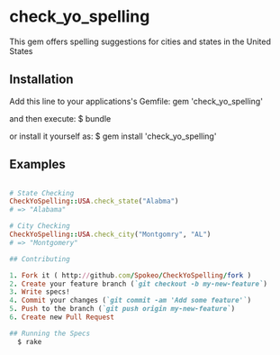# check_yo_spelling
This gem offers spelling suggestions for cities and states in the United States

## Installation

Add this line to your applications's Gemfile:
  gem 'check_yo_spelling'

and then execute:
  $ bundle

or install it yourself as:
  $ gem install 'check_yo_spelling'

## Examples
```ruby

# State Checking
CheckYoSpelling::USA.check_state("Alabma")
# => "Alabama"

# City Checking
CheckYoSpelling::USA.check_city("Montgomry", "AL")
# => "Montgomery"

## Contributing

1. Fork it ( http://github.com/Spokeo/CheckYoSpelling/fork )
2. Create your feature branch (`git checkout -b my-new-feature`)
3. Write specs!
4. Commit your changes (`git commit -am 'Add some feature'`)
5. Push to the branch (`git push origin my-new-feature`)
6. Create new Pull Request

## Running the Specs
  $ rake
